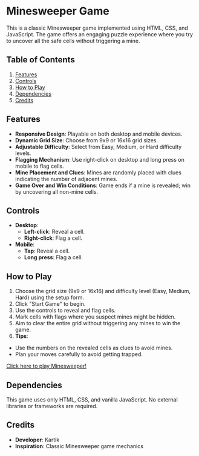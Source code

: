 # Minesweeper Game

This is a classic Minesweeper game implemented using HTML, CSS, and JavaScript. The game offers an engaging puzzle experience where you try to uncover all the safe cells without triggering a mine.

## Table of Contents

1. [Features](#features)
2. [Controls](#controls)
3. [How to Play](#how-to-play)
4. [Dependencies](#dependencies)
5. [Credits](#credits)


## Features

- **Responsive Design**: Playable on both desktop and mobile devices.
- **Dynamic Grid Size**: Choose from 9x9 or 16x16 grid sizes.
- **Adjustable Difficulty**: Select from Easy, Medium, or Hard difficulty levels.
- **Flagging Mechanism**: Use right-click on desktop and long press on mobile to flag cells.
- **Mine Placement and Clues**: Mines are randomly placed with clues indicating the number of adjacent mines.
- **Game Over and Win Conditions**: Game ends if a mine is revealed; win by uncovering all non-mine cells.

## Controls

- **Desktop**:
  - **Left-click**: Reveal a cell.
  - **Right-click**: Flag a cell.
- **Mobile**:
  - **Tap**: Reveal a cell.
  - **Long press**: Flag a cell.
  
## How to Play

1. Choose the grid size (9x9 or 16x16) and difficulty level (Easy, Medium, Hard) using the setup form.
2. Click "Start Game" to begin.
3. Use the controls to reveal and flag cells.
4. Mark cells with flags where you suspect mines might be hidden.
5. Aim to clear the entire grid without triggering any mines to win the game.
6.  **Tips**:
   - Use the numbers on the revealed cells as clues to avoid mines.
   - Plan your moves carefully to avoid getting trapped.


[Click here to play Minesweeper!](https://mine-sweeper-2-0.vercel.app/)



## Dependencies

This game uses only HTML, CSS, and vanilla JavaScript. No external libraries or frameworks are required.

## Credits

- **Developer**: Kartik
- **Inspiration**: Classic Minesweeper game mechanics


